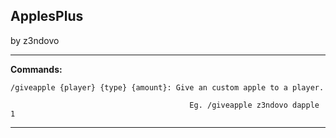 ## ApplesPlus

by z3ndovo

---

**Commands:**

	/giveapple {player} {type} {amount}: Give an custom apple to a player.
	
											Eg. /giveapple z3ndovo dapple 1

---